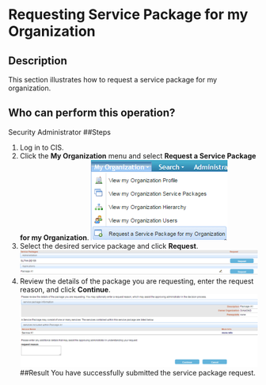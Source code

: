 # Requesting Service Package for my Organization
## Description
This section illustrates how to request a service package for my organization.
## Who can perform this operation?
Security Administrator
##Steps
1. Log in to CIS.
2. Click the **My Organization** menu and select **Request a Service Package for my Organization**.
![](rspo-2.png)
3. Select the desired service package and click **Request**.
![](rspo-3.png)
4. Review the details of the package you are requesting, enter the request reason, and click **Continue**.
![](rspo-4.png)
##Result
You have successfully submitted the service package request.


